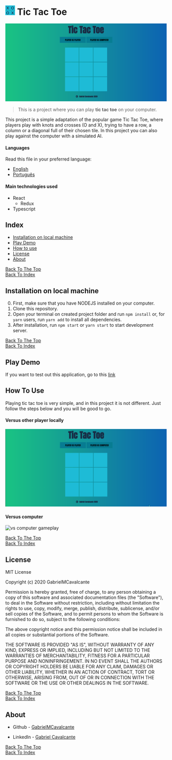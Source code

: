 # <img src="src/github/logo.png" alt="Project Logo" width="30" height="30" /> Tic Tac Toe

![Project Image](src/github/projectImg.png)

> This is a project where you can play <strong>tic tac toe</strong> on your computer.

This project is a simple adaptation of the popular game Tic Tac Toe, where players play with knots and crosses (O and X), trying
to have a row, a column or a diagonal full of their chosen tile. In this project you can also play against the computer with a simulated AI.

#### Languages
Read this file in your preferred language: 
- [English](README.md)
- [Português](README.pt.md)

#### Main technologies used

- React
  - Redux
- Typescript

## Index

- [Installation on local machine](#installation-on-local-machine)
- [Play Demo](#play-demo)
- [How to use](#how-to-use)
- [License](#license)
- [About](#about)

[Back To The Top](#tic-tac-toe)<br>
[Back To Index](#index)


## Installation on local machine

0. First, make sure that you have NODEJS installed on your computer.
1. Clone this repository.
1. Open your terminal on created project folder and run ```npm install``` or, for ```yarn``` users, run ```yarn add``` to install all dependencies.
1. After installation, run ```npm start``` or ```yarn start``` to start development server.

[Back To The Top](#tic-tac-toe)<br>
[Back To Index](#index)

## Play Demo
If you want to test out this application, go to this [link](https://gabrielmcavalcante.github.io/TicTacToe/)

## How To Use
Playing tic tac toe is very simple, and in this project it is not different. Just follow
the steps below and you will be good to go.

#### Versus other player locally

![vs friend gameplay](src/github/vsFriendGame.gif)

#### Versus computer

![vs computer gameplay](src/github/vsPCgame.gif)

[Back To The Top](#tic-tac-toe)<br>
[Back To Index](#index)

## License

MIT License

Copyright (c) 2020 GabrielMCavalcante

Permission is hereby granted, free of charge, to any person obtaining a copy
of this software and associated documentation files (the "Software"), to deal
in the Software without restriction, including without limitation the rights
to use, copy, modify, merge, publish, distribute, sublicense, and/or sell
copies of the Software, and to permit persons to whom the Software is
furnished to do so, subject to the following conditions:

The above copyright notice and this permission notice shall be included in all
copies or substantial portions of the Software.

THE SOFTWARE IS PROVIDED "AS IS", WITHOUT WARRANTY OF ANY KIND, EXPRESS OR
IMPLIED, INCLUDING BUT NOT LIMITED TO THE WARRANTIES OF MERCHANTABILITY,
FITNESS FOR A PARTICULAR PURPOSE AND NONINFRINGEMENT. IN NO EVENT SHALL THE
AUTHORS OR COPYRIGHT HOLDERS BE LIABLE FOR ANY CLAIM, DAMAGES OR OTHER
LIABILITY, WHETHER IN AN ACTION OF CONTRACT, TORT OR OTHERWISE, ARISING FROM,
OUT OF OR IN CONNECTION WITH THE SOFTWARE OR THE USE OR OTHER DEALINGS IN THE
SOFTWARE.

[Back To The Top](#tic-tac-toe)<br>
[Back To Index](#index)

## About

- Github - [GabrielMCavalcante](https://github.com/GabrielMCavalcante)

- LinkedIn - [Gabriel Cavalcante](https://www.linkedin.com/in/gabriel-cavalcante-4182061a2)

[Back To The Top](#tic-tac-toe)<br>
[Back To Index](#index)
